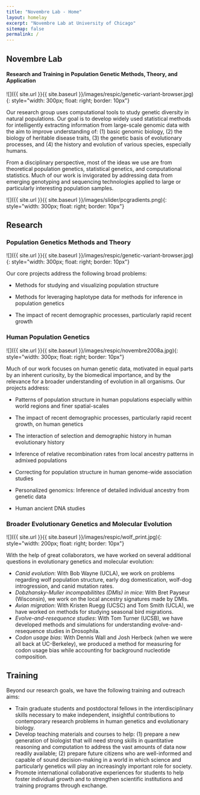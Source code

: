 ```yaml
---
title: "Novembre Lab - Home"
layout: homelay
excerpt: "Novembre Lab at University of Chicago"
sitemap: false
permalink: /
---
```



## Novembre Lab

#### Research and Training in Population Genetic Methods, Theory, and Application

 ![]({{ site.url }}{{ site.baseurl }}/images/respic/genetic-variant-browser.jpg){: style="width: 300px; float: right; border: 10px"}

Our research group uses computational tools to study genetic diversity in natural populations.  Our goal is to develop widely used statistical methods for intelligently extracting information from large-scale genomic data with the aim to improve understanding of: (1) basic genomic biology, (2) the biology of heritable disease traits, (3) the genetic basis of evolutionary processes, and (4) the history and evolution of various species, especially humans.

From a disciplinary perspective, most of the ideas we use are from theoretical population genetics, statistical genetics, and computational statistics.  Much of our work is invigorated by addressing data from emerging genotyping and sequencing technologies applied to large or particularly interesting population samples.

![]({{ site.url }}{{ site.baseurl }}/images/slider/pcgradients.png){: style="width: 300px; float: right; border: 10px"}

<!---
<div markdown="0" id="carousel" class="carousel slide" data-ride="carousel" data-interval="5000" data-pause="hover" >
    <ol class="carousel-indicators">
        <li data-target="#carousel" data-slide-to="0" class="active"></li>
        <li data-target="#carousel" data-slide-to="1"></li>
        <li data-target="#carousel" data-slide-to="2"></li>
        <li data-target="#carousel" data-slide-to="3"></li>
        <li data-target="#carousel" data-slide-to="4"></li>
    </ol>

    <div class="carousel-inner" markdown="0">

        <div class="item active">
            <img src="{{ site.url }}{{ site.baseurl }}/images/slider/pcgradients.png" alt="Slide 1" />
        </div>

        <!-- <div class="item">
            <img src="{{ site.url }}{{ site.baseurl }}/images/respic/novembre2008a.jpg" alt="Slide 2" />
        </div> -->

<!---
    </div>
  <a class="left carousel-control" href="#carousel" role="button" data-slide="prev">
    <span class="glyphicon glyphicon-chevron-left" aria-hidden="true"></span>
    <span class="sr-only">Previous</span>
  </a>
  <a class="right carousel-control" href="#carousel" role="button" data-slide="next">
    <span class="glyphicon glyphicon-chevron-right" aria-hidden="true"></span>
    <span class="sr-only">Next</span>
  </a>
</div>
-->

## Research



### Population Genetics Methods and Theory

![]({{ site.url }}{{ site.baseurl }}/images/respic/genetic-variant-browser.jpg){: style="width: 300px; float: right; border: 10px"}


Our core projects address the following broad problems:

  * Methods for studying and visualizing population structure

  * Methods for leveraging haplotype data for methods for inference in population genetics

  * The impact of recent demographic processes, particularly rapid recent growth


### Human Population Genetics

![]({{ site.url }}{{ site.baseurl }}/images/respic/novembre2008a.jpg){: style="width: 300px; float: right; border: 10px"}


Much of our work focuses on human genetic data, motivated in equal parts by an inherent curiosity, by the biomedical importance, and by the relevance for a broader understanding of evolution in all organisms. Our projects address:

 * Patterns of population structure in human populations especially within world regions and finer spatial-scales

 * The impact of recent demographic processes, particularly rapid recent growth, on human genetics

 * The interaction of selection and demographic history in human evolutionary history

 * Inference of relative recombination rates from local ancestry patterns in admixed populations

 * Correcting for population structure in human genome-wide association studies

 * Personalized genomics: Inference of detailed individual ancestry from genetic data

 * Human ancient DNA studies


### Broader Evolutionary Genetics and Molecular Evolution

![]({{ site.url }}{{ site.baseurl }}/images/respic/wolf_print.jpg){: style="width: 200px; float: right; border: 10px"}


With the help of great collaborators, we have worked on several additional questions in evolutionary genetics and molecular evolution:

 * *Canid evolution*: With Bob Wayne (UCLA), we work on problems regarding wolf population structure, early dog domestication, wolf-dog introgression, and canid mutation rates.
 * *Dobzhansky-Muller incompabilitites (DMIs) in mice*: With Bret Payseur (Wisconsin), we work on the local ancestry signatures made by DMIs.
 * *Avian migration*: With Kristen Ruegg (UCSC) and Tom Smith (UCLA), we have worked on methods for studying seasonal bird migrations.
 * *Evolve-and-resequence studies*: With Tom Turner (UCSB), we have developed methods and simulations for understanding evolve-and-resequence studies in Drosophila.  
 * *Codon usage bias*: With Dennis Wall and Josh Herbeck (when we were all back at UC-Berkeley), we produced a method for measuring for codon usage bias while accounting for background nucleotide composition.

## Training

Beyond our research goals, we have the following training and outreach aims:

  * Train graduate students and postdoctoral fellows in the interdisciplinary skills necessary to make independent, insightful contributions to contemporary research problems in human genetics and evolutionary biology.
  * Develop teaching materials and courses to help: (1) prepare a new generation of biologist that will need strong skills in quantitative reasoning and computation to address the vast amounts of data now readily available; (2) prepare future citizens who are well-informed and capable of sound decision-making in a world in which science and particularly genetics will play an increasingly important role for society.
  * Promote international collaborative experiences for students to help foster individual growth and to strengthen scientific institutions and training programs through exchange.
